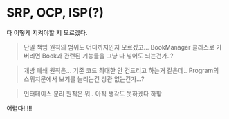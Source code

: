 # SRP, OCP, ISP(?)
다 어떻게 지켜야할 지 모르겠다.
>단일 책임 원칙의 범위도 어디까지인지 모르겠고... BookManager 클래스로 가버리면 Book과 관련된 기능들을 그냥 다 넣어도 되는건가..?

>개방 폐쇄 원칙은... 기존 코드 최대한 안 건드리고 하는거 같은데.. Program의 스위치문에서 보기를 늘리는건 상관 없는건가...?

> 인터페이스 분리 원칙은 뭐.. 아직 생각도 못하겠다 하핳

어렵다!!!!!
